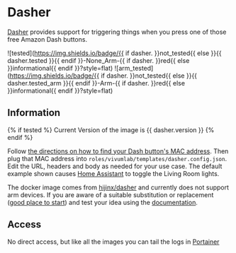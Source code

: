 # Dasher

[Dasher](https://github.com/maddox/dasher) provides support for triggering things when you press one of those free Amazon Dash buttons.

![tested](https://img.shields.io/badge/{{ if dasher. }}not_tested{{ else }}{{ dasher.tested }}{{ endif }}-None_Arm-{{ if dasher. }}red{{ else }}informational{{ endif }}?style=flat)
![arm_tested](https://img.shields.io/badge/{{ if dasher. }}not_tested{{ else }}{{ dasher.tested_arm }}{{ endif }}-Arm-{{ if dasher. }}red{{ else }}informational{{ endif }}?style=flat)

## Information

{% if tested %}
Current Version of the image is {{ dasher.version }}
{% endif %}

Follow [the directions on how to find your Dash button's MAC address](https://github.com/maddox/dasher#find-dash-button). Then plug that MAC address into `roles/vivumlab/templates/dasher.config.json`. Edit the URL, headers and body as needed for your use case. The default example shown causes [Home Assistant](software/homeassistant) to toggle the Living Room lights.

The docker image comes from [hijinx/dasher](https://hub.docker.com/r/hijinx/dasher)
and currently does not support arm devices.
If you are aware of a suitable substitution or replacement ([good place to start](https://hub.docker.com/search?q=dasher&type=image&architecture=arm%2Carm64)) and test your idea using the [documentation](dev/Adding-Services.md).

## Access

No direct access, but like all the images you can tail the logs in [Portainer](software/portainer)
